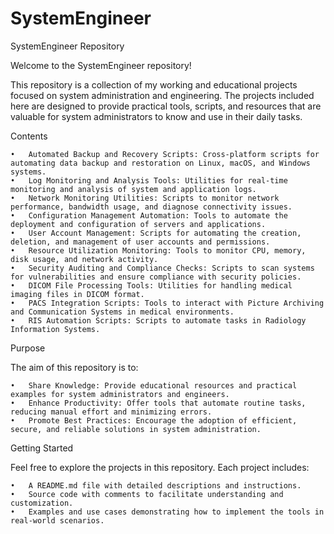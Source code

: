 # SystemEngineer

SystemEngineer Repository

Welcome to the SystemEngineer repository!

This repository is a collection of my working and educational projects focused on system administration and engineering. The projects included here are designed to provide practical tools, scripts, and resources that are valuable for system administrators to know and use in their daily tasks.

Contents

	•	Automated Backup and Recovery Scripts: Cross-platform scripts for automating data backup and restoration on Linux, macOS, and Windows systems.
	•	Log Monitoring and Analysis Tools: Utilities for real-time monitoring and analysis of system and application logs.
	•	Network Monitoring Utilities: Scripts to monitor network performance, bandwidth usage, and diagnose connectivity issues.
	•	Configuration Management Automation: Tools to automate the deployment and configuration of servers and applications.
	•	User Account Management: Scripts for automating the creation, deletion, and management of user accounts and permissions.
	•	Resource Utilization Monitoring: Tools to monitor CPU, memory, disk usage, and network activity.
	•	Security Auditing and Compliance Checks: Scripts to scan systems for vulnerabilities and ensure compliance with security policies.
	•	DICOM File Processing Tools: Utilities for handling medical imaging files in DICOM format.
	•	PACS Integration Scripts: Tools to interact with Picture Archiving and Communication Systems in medical environments.
	•	RIS Automation Scripts: Scripts to automate tasks in Radiology Information Systems.

Purpose

The aim of this repository is to:

	•	Share Knowledge: Provide educational resources and practical examples for system administrators and engineers.
	•	Enhance Productivity: Offer tools that automate routine tasks, reducing manual effort and minimizing errors.
	•	Promote Best Practices: Encourage the adoption of efficient, secure, and reliable solutions in system administration.

Getting Started

Feel free to explore the projects in this repository. Each project includes:

	•	A README.md file with detailed descriptions and instructions.
	•	Source code with comments to facilitate understanding and customization.
	•	Examples and use cases demonstrating how to implement the tools in real-world scenarios.




